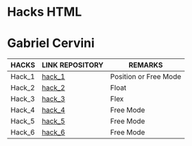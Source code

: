 # Hacks HTML

# Gabriel Cervini

| HACKS | LINK REPOSITORY |REMARKS|
| ------ | ------ | ------ |
| Hack_1 | [hack_1](https://github.com/Gabrielcg20/hack_html_1/tree/main/hack_1) | Position or Free Mode |
| Hack_2 | [hack_2](https://github.com/Gabrielcg20/hack_html_1/tree/main/hack_2) | Float |
| Hack_3 | [hack_3](https://github.com/Gabrielcg20/hack_html_1/tree/main/hack_3) | Flex |
| Hack_4 | [hack_4](https://github.com/Gabrielcg20/hack_html_1/tree/main/hack_4) | Free Mode |
| Hack_5 | [hack_5](https://github.com/Gabrielcg20/hack_html_1/tree/main/hack_5) | Free Mode |
| Hack_6 | [hack_6](https://github.com/Gabrielcg20/hack_html_1/tree/main/hack_6) | Free Mode |
